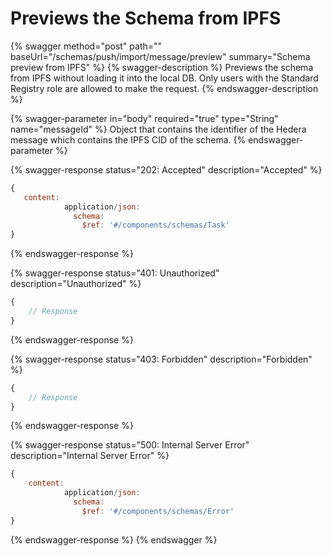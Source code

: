 # Previews the Schema from IPFS

{% swagger method="post" path="" baseUrl="/schemas/push/import/message/preview" summary="Schema preview from IPFS" %}
{% swagger-description %}
Previews the schema from IPFS without loading it into the local DB. Only users with the Standard Registry role are allowed to make the request.
{% endswagger-description %}

{% swagger-parameter in="body" required="true" type="String" name="messageId" %}
Object that contains the identifier of the Hedera message which contains the IPFS CID of the schema.
{% endswagger-parameter %}

{% swagger-response status="202: Accepted" description="Accepted" %}
```javascript
{
   content:
            application/json:
              schema:
                $ref: '#/components/schemas/Task'
}
```
{% endswagger-response %}

{% swagger-response status="401: Unauthorized" description="Unauthorized" %}
```javascript
{
    // Response
}
```
{% endswagger-response %}

{% swagger-response status="403: Forbidden" description="Forbidden" %}
```javascript
{
    // Response
}
```
{% endswagger-response %}

{% swagger-response status="500: Internal Server Error" description="Internal Server Error" %}
```javascript
{
    content:
            application/json:
              schema:
                $ref: '#/components/schemas/Error'
}
```
{% endswagger-response %}
{% endswagger %}
